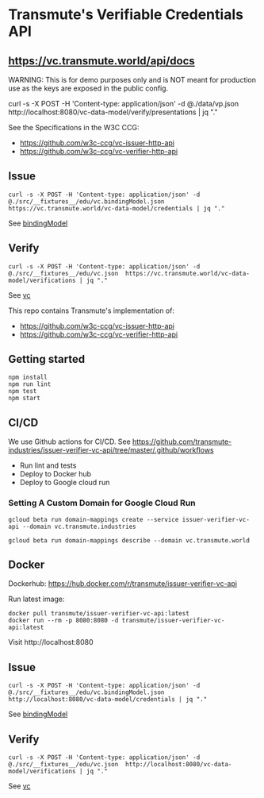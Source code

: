 # Transmute's Verifiable Credentials API

## https://vc.transmute.world/api/docs

WARNING: This is for demo purposes only and is NOT meant for production use as the keys are exposed in the public config.


curl -s -X POST -H 'Content-type: application/json' -d @./data/vp.json  http://localhost:8080/vc-data-model/verify/presentations | jq "."

See the Specifications in the W3C CCG:

- https://github.com/w3c-ccg/vc-issuer-http-api
- https://github.com/w3c-ccg/vc-verifier-http-api

## Issue 

```
curl -s -X POST -H 'Content-type: application/json' -d @./src/__fixtures__/edu/vc.bindingModel.json  https://vc.transmute.world/vc-data-model/credentials | jq "."
```

See [bindingModel](./src/__fixtures__/edu/vc.bindingModel.json)

## Verify

```
curl -s -X POST -H 'Content-type: application/json' -d @./src/__fixtures__/edu/vc.json  https://vc.transmute.world/vc-data-model/verifications | jq "."
```

See [vc](./src/__fixtures__/edu/vc.json)

This repo contains Transmute's implementation of:
- https://github.com/w3c-ccg/vc-issuer-http-api
- https://github.com/w3c-ccg/vc-verifier-http-api

## Getting started

```
npm install
npm run lint
npm test
npm start
```

## CI/CD

We use Github actions for CI/CD. See https://github.com/transmute-industries/issuer-verifier-vc-api/tree/master/.github/workflows
- Run lint and tests
- Deploy to Docker hub
- Deploy to Google cloud run

### Setting A Custom Domain for Google Cloud Run

```
gcloud beta run domain-mappings create --service issuer-verifier-vc-api --domain vc.transmute.industries

gcloud beta run domain-mappings describe --domain vc.transmute.world
```

## Docker

Dockerhub: https://hub.docker.com/r/transmute/issuer-verifier-vc-api

Run latest image:
```
docker pull transmute/issuer-verifier-vc-api:latest
docker run --rm -p 8080:8080 -d transmute/issuer-verifier-vc-api:latest
```

Visit http://localhost:8080

## Issue 

```
curl -s -X POST -H 'Content-type: application/json' -d @./src/__fixtures__/edu/vc.bindingModel.json  http://localhost:8080/vc-data-model/credentials | jq "."
```

See [bindingModel](./test/vc.bindingModel.json)

## Verify

```
curl -s -X POST -H 'Content-type: application/json' -d @./src/__fixtures__/edu/vc.json  http://localhost:8080/vc-data-model/verifications | jq "."
```

See [vc](./test/vc.json)
